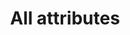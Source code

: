 ---
layout: attribute-index.njk
eleventyNavigation:
  key: Attributes
  parent: Docs
permalink: /en/docs/attributes/index.html
title: All attributes
key: attributes
summary: This page contains a comprehensive list of all the attributes Hydrogen offers.
---